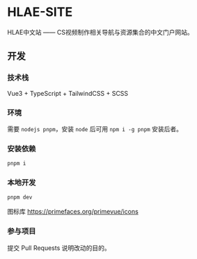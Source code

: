 # HLAE-SITE

HLAE中文站 —— CS视频制作相关导航与资源集合的中文门户网站。

## 开发

### 技术栈

Vue3 + TypeScript + TailwindCSS + SCSS

### 环境

需要 `nodejs pnpm`，安装 `node` 后可用 `npm i -g pnpm` 安装后者。

### 安装依赖

```bash
pnpm i
```

### 本地开发

```bash
pnpm dev
```

图标库 https://primefaces.org/primevue/icons

### 参与项目

提交 Pull Requests 说明改动的目的。
